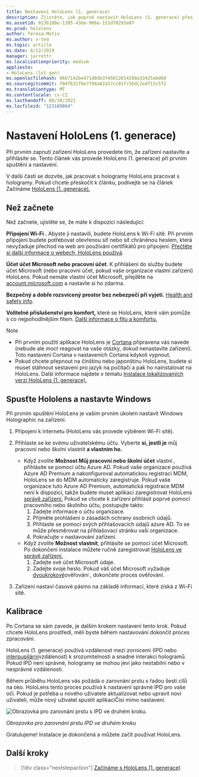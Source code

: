 ```yaml
---
title: Nastavení HoloLens (1. generace)
description: Zjistěte, jak poprvé nastavit HoloLens (1. generace) přes síť Wi-Fi pomocí účtu Microsoft (MSA) nebo Azure Active Directory (AAD).
ms.assetid: 0136188e-1305-43be-906e-151d70292e87
ms.prod: hololens
author: Teresa-Motiv
ms.author: v-tea
ms.topic: article
ms.date: 8/12/2019
manager: jarrettr
ms.localizationpriority: medium
appliesto:
- HoloLens (1st gen)
ms.openlocfilehash: 06b7142be471d0db3f45812654288a33425abd60
ms.sourcegitcommit: f04f631fbe7798a82a57cc01fc56dc2edf13c5f2
ms.translationtype: MT
ms.contentlocale: cs-CZ
ms.lasthandoff: 08/30/2021
ms.locfileid: "123189864"
---
```

# <a name="set-up-your-hololens-1st-gen"></a>Nastavení HoloLens (1. generace)

Při prvním zapnutí zařízení HoloLens provedete tím, že zařízení nastavíte a přihlásíte se.  Tento článek vás provede HoloLens (1. generace) při prvním spuštění a nastavení.

V další části se dozvíte, jak pracovat s hologramy HoloLens pracovat s hologramy. Pokud chcete přeskočit k článku, podívejte se na článek Začínáme [HoloLens (1. generace).](hololens1-basic-usage.md)

## <a name="before-you-start"></a>Než začnete

Než začnete, ujistěte se, že máte k dispozici následující:

**Připojení Wi-Fi .** Abyste ji nastavili, budete HoloLens k Wi-Fi sítě. Při prvním připojení budete potřebovat otevřenou síť nebo síť chráněnou heslem, která nevyžaduje přechod na web ani používání certifikátů pro připojení. [Přečtěte si další informace o webech, HoloLens používá](hololens-offline.md).

**Účet účet Microsoft nebo pracovní účet**. K přihlášení do služby budete účet Microsoft (nebo pracovní účet, pokud vaše organizace vlastní zařízení) HoloLens. Pokud nemáte vlastní účet Microsoft, přejděte na [account.microsoft.com](https://account.microsoft.com) a nastavte si ho zdarma.

**Bezpečný a dobře rozsvícený prostor bez nebezpečí při vyjetí.** [Health and safety info](https://go.microsoft.com/fwlink/p/?LinkId=746661).

**Volitelné příslušenství pro komfort,** které se HoloLens, které vám pomůže s co nejpohodlnějším fitem. [Další informace o fitu a komfortu.](https://support.microsoft.com/help/12632/hololens-fit-your-hololens)

> [!NOTE]
>  
> - Při prvním použití aplikace HoloLens je [Cortana](hololens-cortana.md) připravena vás navede (nebude ale moct reagovat na vaše otázky, dokud nenastavíte zařízení). Toto nastavení Cortana v nastaveních Cortana kdykoli vypnout.
> - Pokud chcete přepnout na čínštinu nebo japonštinu HoloLens, budete si muset stáhnout sestavení pro jazyk na počítači a pak ho nainstalovat na HoloLens. Další informace najdete v tématu [Instalace lokalizovaných verzí HoloLens (1. generace).](hololens1-install-localized.md)

## <a name="start-your-hololens-and-set-up-windows"></a>Spusťte Hololens a nastavte Windows

Při prvním spuštění HoloLens je vaším prvním úkolem nastavit Windows Holographic na zařízení.

1. Připojení k internetu (HoloLens vás provede výběrem Wi-Fi sítě).

1. Přihlaste se ke svému uživatelskému účtu. Vyberte **si, jestli je** můj pracovní nebo školní vlastnit **a vlastním ho.**
    - Když zvolíte **Možnost Můj pracovní nebo školní účet** vlastní , přihlásíte se pomocí účtu Azure AD. Pokud vaše organizace používá Azure AD Premium a nakonfiguroval automatickou registraci MDM, HoloLens se do MDM automaticky zaregistruje. Pokud vaše organizace tuto Azure AD Premium, automatická registrace MDM není k dispozici, takže budete muset aplikaci zaregistrovat HoloLens [správě zařízení.](hololens-enroll-mdm.md#different-ways-to-enroll) Pokud se chcete k zařízení přihlásit poprvé pomocí pracovního nebo školního účtu, postupujte takto:
        1. Zadejte informace o účtu organizace.
        1. Přijměte prohlášení o zásadách ochrany osobních údajů.
        1. Přihlaste se pomocí svých přihlašovacích údajů azure AD. To se může přesměrovat na přihlašovací stránku vaší organizace.
        1. Pokračujte v nastavování zařízení.
    - Když zvolíte **Možnost vlastnit**, přihlásíte se pomocí účet Microsoft. Po dokončení instalace můžete ručně zaregistrovat [HoloLens ve správě zařízení.](hololens-enroll-mdm.md#different-ways-to-enroll)
        1. Zadejte své účet Microsoft údaje.
        1. Zadejte svoje heslo. Pokud váš účet Microsoft vyžaduje [dvoukrokové](https://blogs.technet.microsoft.com/microsoft_blog/2013/04/17/microsoft-account-gets-more-secure/)ověřování , dokončete proces ověřování.

1. Zařízení nastaví časové pásmo na základě informací, které získá z Wi-Fi sítě.

## <a name="calibration"></a>Kalibrace

Po Cortana se sám zavede, je dalším krokem nastavení tento krok. Pokud chcete HoloLens prostředí, měli byste během nastavování dokončit proces zpracování.

HoloLens (1. generace) používá vzdálenost mezi zornicemi (IPD nebo [interpupilární](https://en.wikipedia.org/wiki/Interpupillary_distance)vzdálenost) k srozumitelnosti a snadné interakci hologramů. Pokud IPD není správné, hologramy se mohou jeví jako nestabilní nebo v nesprávné vzdálenosti.

Během průběhu HoloLens vás požádá o zarovnání prstu s řadou šesti cílů na oko. HoloLens tento proces používá k nastavení správné IPD pro vaše oči. Pokud je potřeba u nového uživatele aktualizovat nebo upravit noví uživateli, může nový uživatel spustit aplikaciČísi mimo nastavení.

![Obrazovka pro zarovnání prstu s IPD ve druhém kroku.](./images/ipd-finger-alignment-300px.jpg)

*Obrazovka pro zarovnání prstu IPD ve druhém kroku*

Gratulujeme! Instalace je dokončená a můžete začít používat HoloLens.

## <a name="next-steps"></a>Další kroky

> [!div class="nextstepaction"]
> [Začínáme s HoloLens (1. generace)](hololens1-basic-usage.md)
